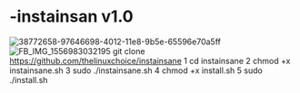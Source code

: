 # -instainsan v1.0
![38772658-97646698-4012-11e8-9b5e-65596e70a5ff](https://user-images.githubusercontent.com/102995696/161635789-461e53d0-f8e6-4532-9bbc-5ea845e9953f.png)
![FB_IMG_1556983032195](https://user-images.githubusercontent.com/102995696/161635966-d3b56391-28e7-467f-a367-c15b7a2b15b4.jpg)
git clone https://github.com/thelinuxchoice/instainsane
1  cd instainsane
2  chmod +x instainsane.sh
3  sudo ./instainsane.sh
4  chmod +x install.sh
5  sudo ./install.sh
